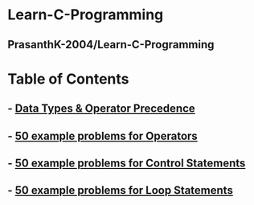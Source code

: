 # Learn-C-Programming
PrasanthK-2004/Learn-C-Programming
---

# Table of Contents


## - [Data Types & Operator Precedence](Data%20types%20&%20Operator%20Precedence.md)
## - [50 example problems for Operators](Operators.md)
## - [50 example problems for Control Statements](Control%20Statements.md)
## - [50 example problems for Loop Statements](Loop_Statements.md)

